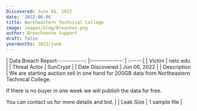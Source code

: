 ```yaml
---
Discovered: June 06, 2022
date: '2022-06-06'
title: Northeastern Technical College
image: images/blog/Breaches.png
author: Breachsense Support
draft: false
yearmonths: 2022/june
---
```


| Data Breach Report------------:   |:-------------:    | :-----:|
| Victim    | netc.edu      | 
| Threat Actor    | SunCrypt      | 
| Date Discovered    | Jun 06, 2022      | 
| Description    | We are starting auction sell in one hand for 200GB data from Northeastern Technical College.

If there is no buyer in one week we will publish the data for free.

You can contact us for more details and bid.    | 
| Leak Size    | 1 sample file      | 

